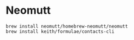 # Neomutt



```
brew install neomutt/homebrew-neomutt/neomutt
brew install keith/formulae/contacts-cli
```
